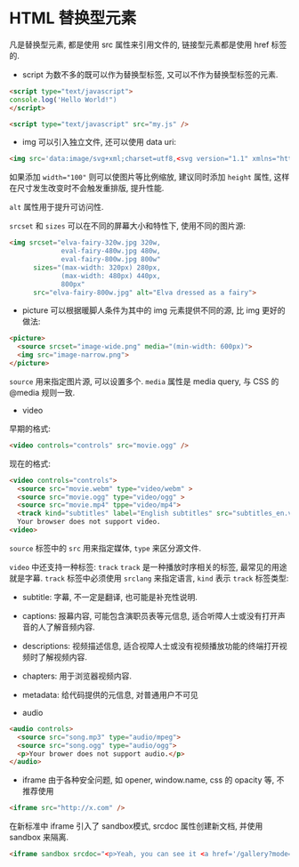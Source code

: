 # HTML 替换型元素

凡是替换型元素, 都是使用 src 属性来引用文件的, 链接型元素都是使用 href 标签的.

- script
为数不多的既可以作为替换型标签, 又可以不作为替换型标签的元素.
```html
<script type="text/javascript">
console.log('Hello World!")
</script>

<script type="text/javascript" src="my.js" />
```

- img
可以引入独立文件, 还可以使用 data uri:
```html
<img src='data:image/svg+xml;charset=utf8,<svg version="1.1" xmlns="http://www.w3.org/2000/svg"><rect width="300" heigth="300" style="fill:rgb(0,0,255);stroke-width:1;stroke:rgb(0,0,0)"/></svg>'>
```

如果添加 `width="100"` 则可以使图片等比例缩放, 建议同时添加 `height` 属性, 这样在尺寸发生改变时不会触发重排版, 提升性能.

`alt` 属性用于提升可访问性.

`srcset` 和 `sizes` 可以在不同的屏幕大小和特性下, 使用不同的图片源:
```html
<img srcset="elva-fairy-320w.jpg 320w, 
             eval-fairy-480w.jpg 480w,
             eval-fairy-800w.jpg 800w"
      sizes="(max-width: 320px) 280px,
             (max-width: 480px) 440px,
             800px"
      src="elva-fairy-800w.jpg" alt="Elva dressed as a fairy">
```

- picture
可以根据暖脚人条件为其中的 img 元素提供不同的源, 比 img 更好的做法:
```html
<picture>
  <source srcset="image-wide.png" media="(min-width: 600px)">
  <img src="image-narrow.png">
</picture>
```
`source` 用来指定图片源, 可以设置多个.
`media` 属性是 media query, 与 CSS 的 @media 规则一致.

- video

早期的格式:
```html
<video controls="controls" src="movie.ogg" />
```

现在的格式:
```html
<video controls="controls">
  <source src="movie.webm" type="video/webm" >
  <source src="movie.ogg" type="video/ogg" >
  <source src="movie.mp4" tppe="video/mp4">
  <track kind="subtitles" label="English subtitles" src="subtitles_en.vtt" srclang="en" default></track>
  Your browser does not support video.
<video>
```

`source` 标签中的 `src` 用来指定媒体, `type` 来区分源文件.

`video` 中还支持一种标签: `track`
`track` 是一种播放时序相关的标签, 最常见的用途就是字幕. `track` 标签中必须使用 `srclang` 来指定语言, `kind` 表示 `track` 标签类型:

- subtitle: 字幕, 不一定是翻译, 也可能是补充性说明.
- captions: 报幕内容, 可能包含演职员表等元信息, 适合听障人士或没有打开声音的人了解音频内容.
- descriptions: 视频描述信息, 适合视障人士或没有视频播放功能的终端打开视频时了解视频内容.
- chapters: 用于浏览器视频内容.
- metadata: 给代码提供的元信息, 对普通用户不可见

- audio
```html
<audio controls>
  <source src="song.mp3" type="audio/mpeg">
  <source src="song.ogg" type="audio/ogg">
  <p>Your brower does not support audio.</p>
</audio>
```

- iframe
由于各种安全问题, 如 opener, window.name, css 的 opacity 等, 不推荐使用
```html
<iframe src="http://x.com" />
```

在新标准中 iframe 引入了 sandbox模式, srcdoc 属性创建新文档, 并使用 sandbox 来隔离.

```html
<iframe sandbox srcdoc="<p>Yeah, you can see it <a href='/gallery?mode=cover&amp;amp;page=1'>in my gallery</a>." />
```






